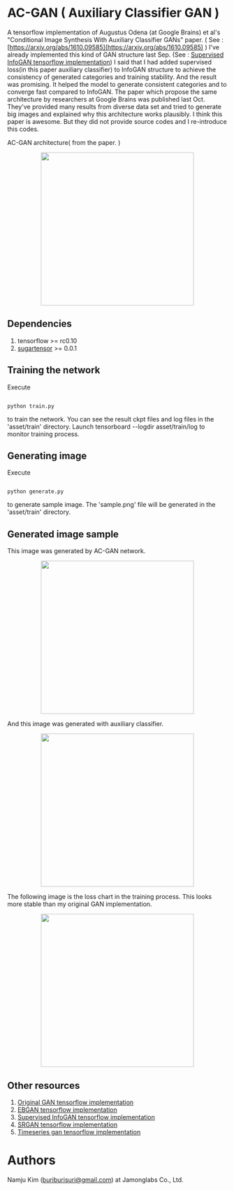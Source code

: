 # AC-GAN ( Auxiliary Classifier GAN )
A tensorflow implementation of Augustus Odena (at Google Brains) et al's "Conditional Image Synthesis With Auxiliary Classifier GANs" paper. 
( See : [https://arxiv.org/abs/1610.09585](https://arxiv.org/abs/1610.09585) )
I've already implemented this kind of GAN structure last Sep. (See : [Supervised InfoGAN tensorflow implementation](https://github.com/buriburisuri/supervised_infogan))
I said that I had added supervised loss(in this paper auxiliary classifier) to InfoGAN structure to achieve the consistency of generated categories and training stability. 
And the result was promising.  It helped the model to generate consistent categories and to converge fast compared to InfoGAN.
The paper which propose the same architecture by researchers at Google Brains was published last Oct.  
They've provided many results from diverse data set and tried to generate big images and explained why this architecture works plausibly.
I think this paper is awesome. But they did not provide source codes and I re-introduce this codes.

AC-GAN architecture( from the paper. )
<p align="center">
  <img src="https://raw.githubusercontent.com/buriburisuri/ac-gan/master/png/architecture.png" width="350"/>
</p>


## Dependencies

1. tensorflow >= rc0.10 
1. [sugartensor](https://github.com/buriburisuri/sugartensor) >= 0.0.1

## Training the network

Execute
<pre><code>
python train.py
</code></pre>
to train the network. You can see the result ckpt files and log files in the 'asset/train' directory.
Launch tensorboard --logdir asset/train/log to monitor training process.


## Generating image
 
Execute
<pre><code>
python generate.py
</code></pre>
to generate sample image.  The 'sample.png' file will be generated in the 'asset/train' directory.

## Generated image sample

This image was generated by AC-GAN network.
<p align="center">
  <img src="https://raw.githubusercontent.com/buriburisuri/ac-gan/master/png/fake.png" width="350"/>
</p>
  
And this image was generated with auxiliary classifier.
<p align="center">
  <img src="https://raw.githubusercontent.com/buriburisuri/ac-gan/master/png/sample.png" width="350"/>
</p>
  
The following image is the loss chart in the training process. This looks more stable than my original GAN implementation.    
<p align="center">
  <img src="https://raw.githubusercontent.com/buriburisuri/ac-gan/master/png/train.png" width="350"/>
</p>  
  

## Other resources

1. [Original GAN tensorflow implementation](https://github.com/buriburisuri/sugartensor/blob/master/sugartensor/example/mnist_gan.py)
1. [EBGAN tensorflow implementation](https://github.com/buriburisuri/ebgan)
1. [Supervised InfoGAN tensorflow implementation](https://github.com/buriburisuri/supervised_infogan)
1. [SRGAN tensorflow implementation](https://github.com/buriburisuri/SRGAN)
1. [Timeseries gan tensorflow implementation](https://github.com/buriburisuri/timeseries_gan)

# Authors
Namju Kim (buriburisuri@gmail.com) at Jamonglabs Co., Ltd.
